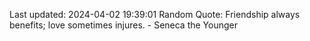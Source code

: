 Last updated: 2024-04-02 19:39:01
Random Quote: Friendship always benefits; love sometimes injures. - Seneca the Younger